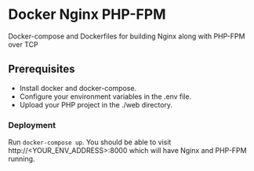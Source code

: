# Docker Nginx PHP-FPM

Docker-compose and Dockerfiles for building Nginx along with PHP-FPM over TCP

## Prerequisites

* Install docker and docker-compose.
* Configure your environment variables in the .env file.
* Upload your PHP project in the ./web directory.

### Deployment

Run ```docker-compose up```. You should be able to visit http://<YOUR_ENV_ADDRESS>:8000 which will have Nginx and PHP-FPM running.

